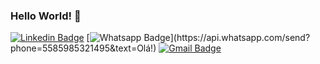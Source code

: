 ### Hello World! 👋

[![Linkedin Badge](https://img.shields.io/badge/-LinkedIn-blue?style=flat-square&logo=Linkedin&logoColor=white&link=https://www.linkedin.com/in/kaiky-santos-b8a5781a0)](https://www.linkedin.com/in/kaiky-santos-b8a5781a0/)
[![Whatsapp Badge](https://img.shields.io/badge/-Whatsapp-4CA143?style=flat-square&labelColor=4CA143&logo=whatsapp&logoColor=white&link=https://api.whatsapp.com/send?phone=5585985321495&text=Olá!)](https://api.whatsapp.com/send?phone=5585985321495&text=Olá!)
[![Gmail Badge](https://img.shields.io/badge/-Gmail-c14438?style=flat-square&logo=Gmail&logoColor=white&link=mailto:info.kaiky@gmail.com)](mailto:info.kaiky@gmail.com)